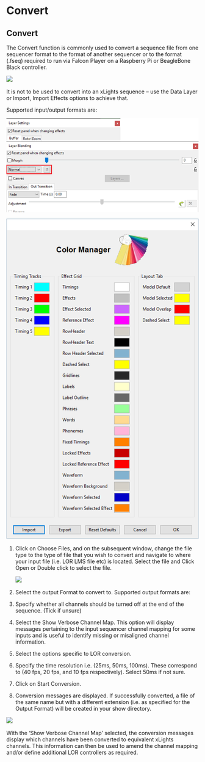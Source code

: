 # Convert

## Convert

The Convert function is commonly used to convert a sequence file from one sequencer format to the format of another sequencer or to the format \(.fseq\) required to run via Falcon Player on a Raspberry Pi or BeagleBone Black controller.

![](https://lh3.googleusercontent.com/f2m_JsfnS2zBWjhM3gnV0WSCT0f2i2I9V-7xGS8npXF1XVvUB-nuT3A-hyi37N78KJ9AD-b2aIGVNcZv_0OlhBbYuoUvHfWzp_wWFuxvJ7sQrQWoGVx4WgkV1n8DEv7UmW3bf_4N)

It is not to be used to convert into an xLights sequence – use the Data Layer or Import, Import Effects options to achieve that.

Supported input/output formats are:

![](../../../.gitbook/assets/image%20%28113%29.png)

![Convert Dialog](../../../.gitbook/assets/image%20%28529%29.png)

1. Click on Choose Files, and on the subsequent window, change the file type to the type of file that you wish to convert and navigate to where your input file \(i.e. LOR LMS file etc\) is located. Select the file and Click Open or Double click to select the file.

   ![](https://lh5.googleusercontent.com/MQcuNYXk4uJuK23C2MRkXGoA4GPAq9k8NuMQnG_iHXhCVc3UJ--O-Bp88X3vf11Z5iBjb0PL0Og9iLmegqfhyyoimZPhqMbPPpRM0TnT_C7uWosnhoHcDApnGyuDcAsXNjEuqFbt)

2. Select the output Format to convert to. Supported output formats are:
3. Specify whether all channels should be turned off at the end of the sequence. \(Tick if unsure\)
4. Select the Show Verbose Channel Map.  This option will display messages pertaining to the input sequencer channel mapping  for some inputs and is useful to identify missing or misaligned channel information.
5. Select the options specific to LOR conversion.
6. Specify the time resolution i.e. \(25ms, 50ms, 100ms\). These correspond to \(40 fps, 20 fps, and 10 fps respectively\).  Select 50ms if not sure.
7. Click on Start Conversion.
8. Conversion messages are displayed. If successfully converted, a file of the same name but with a different extension \(i.e. as specified for the Output Format\) will be created in your show directory.

![](https://lh6.googleusercontent.com/Rnt913O-guwOx5TLfYEWzs1WXCPw9khRaAsUjnUAwosiy25v75TuPZdihFhRQzWi9wYTOo8eB8aWVAnJRzgIsvPTxWUh1Q6cCkZ7xzihVHb2_0aeRdNYlQoRZ7f_gp4bR66ea46N)

With the ‘Show Verbose Channel Map’ selected, the conversion messages display which channels have been converted to equivalent xLights channels. This information can then be used to amend the channel mapping and/or define additional LOR controllers as required.

